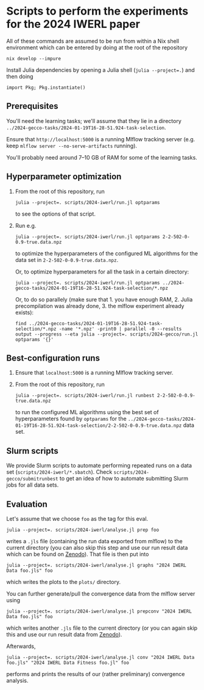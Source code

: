 # Scripts to perform the experiments for the 2024 IWERL paper


All of these commands are assumed to be run from within a Nix shell environment
which can be entered by doing at the root of the repository

```
nix develop --impure
```


Install Julia dependencies by opening a Julia shell (`julia --project=.`) and then doing

```
import Pkg; Pkg.instantiate()
```


## Prerequisites


You'll need the learning tasks; we'll assume that they lie in a directory
`../2024-gecco-tasks/2024-01-19T16-28-51.924-task-selection`.


Ensure that `http://localhost:5000` is a running Mlflow tracking server (e.g.
keep `mlflow server --no-serve-artifacts` running).


You'll probably need around 7–10 GB of RAM for some of the learning tasks.


## Hyperparameter optimization


1. From the root of this repository, run

   ```
   julia --project=. scripts/2024-iwerl/run.jl optparams
   ```
   
   to see the options of that script.
2. Run e.g.

   ```
   julia --project=. scripts/2024-iwerl/run.jl optparams 2-2-502-0-0.9-true.data.npz
   ```
   
   to optimize the hyperparameters of the configured ML algorithms for the data
   set in `2-2-502-0-0.9-true.data.npz`.
   
   Or, to optimize hyperparameters for all the task in a certain directory:
   
   ```
   julia --project=. scripts/2024-iwerl/run.jl optparams ../2024-gecco-tasks/2024-01-19T16-28-51.924-task-selection/*.npz
   ```
   
   Or, to do so parallely (make sure that 1. you have enough RAM, 2. Julia
   precompilation was already done, 3. the mlflow experiment already exists):
   
   ```
   find ../2024-gecco-tasks/2024-01-19T16-28-51.924-task-selection/*.npz -name '*.npz' -print0 | parallel -0 --results output --progress --eta julia --project=. scripts/2024-gecco/run.jl optparams '{}'
   ```


## Best-configuration runs


1. Ensure that `localhost:5000` is a running Mlflow tracking server.
2. From the root of this repository, run

   ```
   julia --project=. scripts/2024-iwerl/run.jl runbest 2-2-502-0-0.9-true.data.npz
   ```
   
   to run the configured ML algorithms using the best set of hyperparameters
   found by `optparams` for the
   `../2024-gecco-tasks/2024-01-19T16-28-51.924-task-selection/2-2-502-0-0.9-true.data.npz`
   data set.


## Slurm scripts


We provide Slurm scripts to automate performing repeated runs on a data set
(`scripts/2024-iwerl/*.sbatch`). Check `scripts/2024-gecco/submitrunbest` to get
an idea of how to automate submitting Slurm jobs for all data sets.


## Evaluation


Let's assume that we choose `foo` as the tag for this eval.


```
julia --project=. scripts/2024-iwerl/analyse.jl prep foo
```

writes a `.jls` file (containing the run data exported from mlflow) to the
current directory (you can also skip this step and use our run result data which
can be found on [Zenodo](https://doi.org/10.5281/zenodo.11143818)). That file is
then put into

```
julia --project=. scripts/2024-iwerl/analyse.jl graphs "2024 IWERL Data foo.jls" foo
```

which writes the plots to the `plots/` directory.


You can further generate/pull the convergence data from the mlflow server using

```
julia --project=. scripts/2024-iwerl/analyse.jl prepconv "2024 IWERL Data foo.jls" foo
```

which writes another `.jls` file to the current directory (or you can again skip
this and use our run result data from
[Zenodo](https://doi.org/10.5281/zenodo.11143818)).

Afterwards,

```
julia --project=. scripts/2024-iwerl/analyse.jl conv "2024 IWERL Data foo.jls" "2024 IWERL Data Fitness foo.jl" foo
```

performs and prints the results of our (rather preliminary) convergence analysis.
